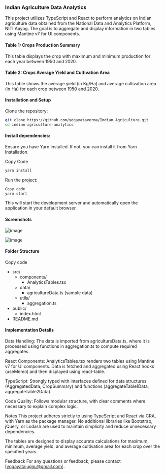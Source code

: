 ### **Indian Agriculture Data Analytics**

This project utilizes TypeScript and React to perform analytics on Indian agriculture data obtained from the National Data and Analytics Platform, NITI Aayog. The goal is to aggregate and display information in two tables using Mantine v7 for UI components.

#### **Table 1: Crops Production Summary**
This table displays the crop with maximum and minimum production for each year between 1950 and 2020.

#### **Table 2: Crops Average Yield and Cultivation Area**
This table shows the average yield (in Kg/Ha) and average cultivation area (in Ha) for each crop between 1950 and 2020.

#### **Installation and Setup**
Clone the repository:

```bash
git clone https://github.com/yogayataverma/Indian_Agriculture.git
cd indian-agriculture-analytics
```

#### **Install dependencies:**
Ensure you have Yarn installed. If not, you can install it from Yarn Installation.

Copy Code

```bash
yarn install
```
Run the project:

```bash
Copy code
yarn start
```
This will start the development server and automatically open the application in your default browser.

#### **Screenshots**
![image](https://github.com/yogayataverma/Indian_Agriculture/assets/63913693/fd24a5d0-182f-4aaa-b472-4018db743910)

![image](https://github.com/yogayataverma/Indian_Agriculture/assets/63913693/d77f918b-84d0-476a-b6bb-c0288b129a01)

#### **Folder Structure**
Copy code
- src/
  - components/
    - AnalyticsTables.tsx
  - data/
    - agricultureData.ts (sample data)
  - utils/
    - aggregation.ts
- public/
  - index.html
- README.md

#### **Implementation Details**
Data Handling: The data is imported from agricultureData.ts, where it is processed using functions in aggregation.ts to compute required aggregates.

React Components: AnalyticsTables.tsx renders two tables using Mantine v7 for UI components. Data is fetched and aggregated using React hooks (useMemo) and then displayed using react-table.

TypeScript: Strongly typed with interfaces defined for data structures (AggregatedData, CropSummary) and functions (aggregateTable1Data, aggregateTable2Data).

Code Quality: Follows modular structure, with clear comments where necessary to explain complex logic.

Notes
This project adheres strictly to using TypeScript and React via CRA, with Yarn as the package manager. No additional libraries like Bootstrap, jQuery, or Lodash are used to maintain simplicity and reduce unnecessary dependencies.

The tables are designed to display accurate calculations for maximum, minimum, average yield, and average cultivation area for each crop over the specified years.

Feedback
For any questions or feedback, please contact [yogayatajugnu@gmail.com].
